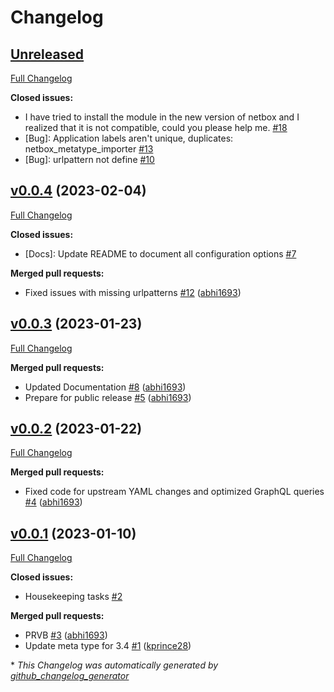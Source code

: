 # Changelog

## [Unreleased](https://github.com/Onemind-Services-LLC/netbox-metatype-importer/tree/HEAD)

[Full Changelog](https://github.com/Onemind-Services-LLC/netbox-metatype-importer/compare/v0.0.4...HEAD)

**Closed issues:**

- I have tried to install the module in the new version of netbox and I realized that it is not compatible, could you please help me. [\#18](https://github.com/Onemind-Services-LLC/netbox-metatype-importer/issues/18)
- \[Bug\]: Application labels aren't unique, duplicates: netbox\_metatype\_importer [\#13](https://github.com/Onemind-Services-LLC/netbox-metatype-importer/issues/13)
- \[Bug\]: urlpattern not define  [\#10](https://github.com/Onemind-Services-LLC/netbox-metatype-importer/issues/10)

## [v0.0.4](https://github.com/Onemind-Services-LLC/netbox-metatype-importer/tree/v0.0.4) (2023-02-04)

[Full Changelog](https://github.com/Onemind-Services-LLC/netbox-metatype-importer/compare/v0.0.3...v0.0.4)

**Closed issues:**

- \[Docs\]: Update README to document all configuration options [\#7](https://github.com/Onemind-Services-LLC/netbox-metatype-importer/issues/7)

**Merged pull requests:**

- Fixed issues with missing urlpatterns [\#12](https://github.com/Onemind-Services-LLC/netbox-metatype-importer/pull/12) ([abhi1693](https://github.com/abhi1693))

## [v0.0.3](https://github.com/Onemind-Services-LLC/netbox-metatype-importer/tree/v0.0.3) (2023-01-23)

[Full Changelog](https://github.com/Onemind-Services-LLC/netbox-metatype-importer/compare/v0.0.2...v0.0.3)

**Merged pull requests:**

- Updated Documentation [\#8](https://github.com/Onemind-Services-LLC/netbox-metatype-importer/pull/8) ([abhi1693](https://github.com/abhi1693))
- Prepare for public release [\#5](https://github.com/Onemind-Services-LLC/netbox-metatype-importer/pull/5) ([abhi1693](https://github.com/abhi1693))

## [v0.0.2](https://github.com/Onemind-Services-LLC/netbox-metatype-importer/tree/v0.0.2) (2023-01-22)

[Full Changelog](https://github.com/Onemind-Services-LLC/netbox-metatype-importer/compare/v0.0.1...v0.0.2)

**Merged pull requests:**

- Fixed code for upstream YAML changes and optimized GraphQL queries [\#4](https://github.com/Onemind-Services-LLC/netbox-metatype-importer/pull/4) ([abhi1693](https://github.com/abhi1693))

## [v0.0.1](https://github.com/Onemind-Services-LLC/netbox-metatype-importer/tree/v0.0.1) (2023-01-10)

[Full Changelog](https://github.com/Onemind-Services-LLC/netbox-metatype-importer/compare/2254bf2b26ca98b6345fed82460ce8055b29dc48...v0.0.1)

**Closed issues:**

- Housekeeping tasks [\#2](https://github.com/Onemind-Services-LLC/netbox-metatype-importer/issues/2)

**Merged pull requests:**

- PRVB [\#3](https://github.com/Onemind-Services-LLC/netbox-metatype-importer/pull/3) ([abhi1693](https://github.com/abhi1693))
- Update meta type for 3.4 [\#1](https://github.com/Onemind-Services-LLC/netbox-metatype-importer/pull/1) ([kprince28](https://github.com/kprince28))



\* *This Changelog was automatically generated by [github_changelog_generator](https://github.com/github-changelog-generator/github-changelog-generator)*
